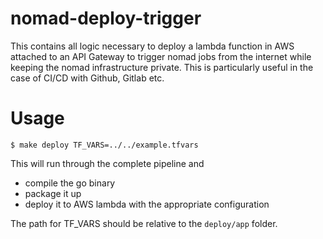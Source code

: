 # nomad-deploy-trigger

This contains all logic necessary to deploy a lambda function in AWS attached to an 
API Gateway to trigger nomad jobs from the internet while keeping the nomad 
infrastructure private.  This is particularly useful in the case of CI/CD with
Github, Gitlab etc.

# Usage 

```shell
$ make deploy TF_VARS=../../example.tfvars
```

This will run through the complete pipeline and

- compile the go binary
- package it up
- deploy it to AWS lambda with the appropriate configuration

The path for TF_VARS should be relative to the `deploy/app` folder.